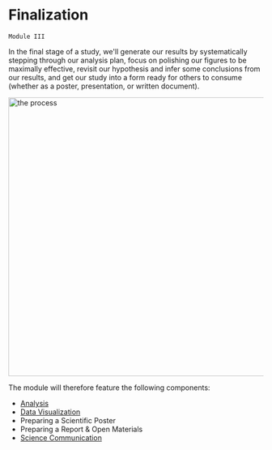 # Finalization

`Module III`

In the final stage of a study, we'll generate our results by systematically stepping through our analysis plan, focus on polishing our figures to be maximally effective, revisit our hypothesis and infer some conclusions from our results, and get our study into a form ready for others to consume (whether as a poster, presentation, or written document). 

<img src="../../static/the_process_0.png" alt="the process" class="mx-auto d-block" width="550px">

The module will therefore feature the following components:

* [Analysis](https://avakiai.com/expra_winter2021-2022/experimentation/finalization/analysis.html)
* [Data Visualization](https://avakiai.com/expra_winter2021-2022/experimentation/finalization/data_viz.html)
* Preparing a Scientific Poster
* Preparing a Report & Open Materials
* [Science Communication](https://avakiai.com/expra_winter2021-2022/lectures/workshops.html#scientific-outreach-communication)
